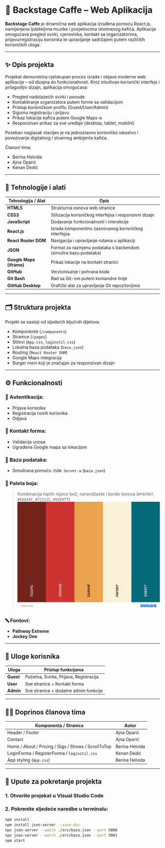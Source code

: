 # 🎸 Backstage Caffe – Web Aplikacija

**Backstage Caffe** je dinamična web aplikacija izrađena pomoću React.js, namijenjena ljubiteljima muzike i posjetiocima istoimenog kafića. Aplikacija omogućava pregled svirki, cjenovnika, kontakt sa organizatorima, prijavu/registraciju korisnika te upravljanje sadržajem putem različitih korisničkih uloga.

---

## ✨ Opis projekta

Projekat demonstrira cjelokupan proces izrade i objave moderne web aplikacije – od dizajna do funkcionalnosti. Kroz intuitivan korisnički interfejs i prilagodljiv dizajn, aplikacija omogućava:

- Pregled nadolazećih svirki i ponude
- Kontaktiranje organizatora putem forme sa validacijom
- Pristup korisničkom profilu (Guest/User/Admin)
- Sigurnu registraciju i prijavu
- Prikaz lokacije kafića putem Google Maps-a
- Responzivan prikaz za sve uređaje (desktop, tablet, mobilni)

Poseban naglasak stavljen je na jednostavno korisničko iskustvo i povezivanje digitalnog i stvarnog ambijenta kafića.

Članovi tima:
- Berina Helvida
- Ajna Oparić
- Kenan Dedić


---

## 🧰 Tehnologije i alati

| Tehnologija / Alat         | Opis |
|---------------------------|------|
| **HTML5**                 | Strukturna osnova web stranice |
| **CSS3**                  | Stilizacija korisničkog interfejsa i responsivni dizajn |
| **JavaScript**            | Dodavanje funkcionalnosti i interakcije |
| **React.js**              | Izrada komponentno zasnovanog korisničkog interfejsa |
| **React Router DOM**      | Navigacija i upravljanje rutama u aplikaciji |
| **JSON**                  | Format za razmjenu podataka s backendom (simulira bazu podataka) |
| **Google Maps (iframe)** | Prikaz lokacije na kontakt stranici |
| **GitHub**                | Verzionisanje i pohrana koda |
| **Git Bash**              | Rad sa Git-om putem komandne linije |
| **GitHub Desktop**        | Grafički alat za upravljanje Git repozitorijima |

---

## 🗂️ Struktura projekta

Projekt se sastoji od sljedećih ključnih dijelova:

- Komponente (`/components`)
- Stranice (`/pages`)
- Stilovi (`App.css`, `loginstil.css`)
- Lokalna baza podataka (`baza.json`)
- Routing (`React Router DOM`)
- Google Maps integracija
- Burger meni koji je značajan za responzivan dizajn

---

## ⚙️ Funkcionalnosti

### 🔐 Autentikacija:
- Prijava korisnika
- Registracija novih korisnika
- Odjava

### 💬 Kontakt forma:
- Validacija unosa
- Ugrađena Google mapa sa lokacijom

### 💾 Baza podataka:
- Simulirana pomoću `JSON Server-a` (`baza.json`)

### 🎨 Paleta boja:
> Kombinacija toplih nijansi bež, narandžaste i bordo tonova (`#FAF0D7`, `#EAA44F`, `#72231C`, `#036977`).
> ![Paleta boja](DIZAJNWEBSTRANICA-master/src/images/Paletaboja.png)

### 🔤 Fontovi:
- **Pathway Extreme**
- **Jockey One**

---

## 👥 Uloge korisnika

| Uloga  | Pristup funkcijama |
|--------|--------------------|
| **Guest** | Početna, Svirke, Prijava, Registracija |
| **User**  | Sve stranice + Kontakt forma |
| **Admin** | Sve stranice + dodatne admin funkcije |

---

## 👩‍💻 Doprinos članova tima

| Komponenta / Stranica     | Autor           |
|---------------------------|------------------|
| Header / Footer           | Ajna Oparić      |
| Contact                   | Ajna Oparić      |
| Home / About / Pricing / Gigs / Shows / ScrollToTop | Berina Helvida |
| LoginForma / RegisterForma / `loginstil.css` | Kenan Dedić |
| App styling (`App.css`)   | Berina Helvida   |

---

## 🚀 Upute za pokretanje projekta

### 1. Otvorite projekat u Visual Studio Code

### 2. Pokrenite sljedeće naredbe u terminalu:

```bash
npm install
npm install json-server --save-dev
npx json-server --watch ./src/baza.json --port 5000
npx json-server --watch ./src/baza.json --port 3001
npm start
